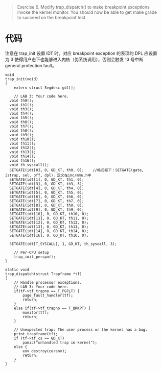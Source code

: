 >Exercise 6. Modify trap_dispatch() to make breakpoint exceptions invoke the kernel monitor. You should now be able to get make grade to succeed on the breakpoint test.

# 代码

注意在 trap_init 设置 IDT 时，对应 breakpoint exception 的表项的 DPL 应设置为 3 使得用户态下也能够进入内核（伪系统调用），否则会触发 13 号中断 general protection fault。
```
void
trap_init(void)
{
	extern struct Segdesc gdt[];

	// LAB 3: Your code here.
  void th0();
  void th1();
  void th3();
  void th4();
  void th5();
  void th6();
  void th7();
  void th8();
  void th9();
  void th10();
  void th11();
  void th12();
  void th13();
  void th14();
  void th16();
  void th_syscall();
  SETGATE(idt[0], 0, GD_KT, th0, 0);    //格式如下：SETGATE(gate, istrap, sel, off, dpl)，定义在inc/mmu.h中
  SETGATE(idt[1], 0, GD_KT, th1, 0);
  SETGATE(idt[3], 0, GD_KT, th3, 3);
  SETGATE(idt[4], 0, GD_KT, th4, 0);
  SETGATE(idt[5], 0, GD_KT, th5, 0);
  SETGATE(idt[6], 0, GD_KT, th6, 0);
  SETGATE(idt[7], 0, GD_KT, th7, 0);
  SETGATE(idt[8], 0, GD_KT, th8, 0);
  SETGATE(idt[9], 0, GD_KT, th9, 0);
  SETGATE(idt[10], 0, GD_KT, th10, 0);
  SETGATE(idt[11], 0, GD_KT, th11, 0);
  SETGATE(idt[12], 0, GD_KT, th12, 0);
  SETGATE(idt[13], 0, GD_KT, th13, 0);
  SETGATE(idt[14], 0, GD_KT, th14, 0);
  SETGATE(idt[16], 0, GD_KT, th16, 0);

  SETGATE(idt[T_SYSCALL], 1, GD_KT, th_syscall, 3);

	// Per-CPU setup
	trap_init_percpu();
}
```

```
static void
trap_dispatch(struct Trapframe *tf)
{
	// Handle processor exceptions.
	// LAB 3: Your code here.
	if(tf->tf_trapno == T_PGFLT) {
		page_fault_handler(tf);
		return;
	}
	else if(tf->tf_trapno == T_BRKPT) {
		monitor(tf);
		return;
	}

	// Unexpected trap: The user process or the kernel has a bug.
	print_trapframe(tf);
	if (tf->tf_cs == GD_KT)
		panic("unhandled trap in kernel");
	else {
		env_destroy(curenv);
		return;
	}
}
```
